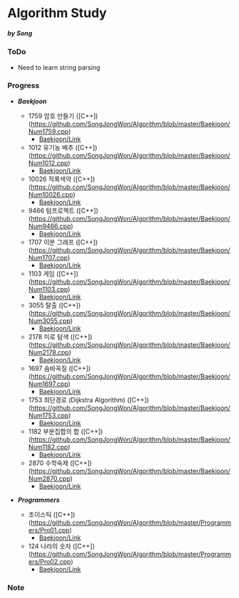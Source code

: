 Algorithm Study
=============
##### by Song

### ToDo
- Need to learn string parsing

### Progress
  - ***Baekjoon***
    - 1759 암호 만들기 ([C++])(https://github.com/SongJongWon/Algorithm/blob/master/Baekjoon/Num1759.cpp)
      - [Baekjoon/Link](https://www.acmicpc.net/problem/1759)
    - 1012 유기농 배추 ([C++])(https://github.com/SongJongWon/Algorithm/blob/master/Baekjoon/Num1012.cpp)
      - [Baekjoon/Link](https://www.acmicpc.net/problem/1012)
    - 10026 적록색약 ([C++])(https://github.com/SongJongWon/Algorithm/blob/master/Baekjoon/Num10026.cpp)
      - [Baekjoon/Link](https://www.acmicpc.net/problem/10026)
    - 9466 텀프로젝트 ([C++])(https://github.com/SongJongWon/Algorithm/blob/master/Baekjoon/Num9466.cpp)
      - [Baekjoon/Link](https://www.acmicpc.net/problem/9466)
    - 1707 이분 그래프 ([C++])(https://github.com/SongJongWon/Algorithm/blob/master/Baekjoon/Num1707.cpp)
      - [Baekjoon/Link](https://www.acmicpc.net/problem/1707)
    - 1103 게임 ([C++])(https://github.com/SongJongWon/Algorithm/blob/master/Baekjoon/Num1103.cpp)
      - [Baekjoon/Link](https://www.acmicpc.net/problem/1103)
    - 3055 탈출 ([C++])(https://github.com/SongJongWon/Algorithm/blob/master/Baekjoon/Num3055.cpp)
      - [Baekjoon/Link](https://www.acmicpc.net/problem/3055)
    - 2178 미로 탐색 ([C++])(https://github.com/SongJongWon/Algorithm/blob/master/Baekjoon/Num2178.cpp)
      - [Baekjoon/Link](https://www.acmicpc.net/problem/2178)
    - 1697 숨바꼭질 ([C++])(https://github.com/SongJongWon/Algorithm/blob/master/Baekjoon/Num1697.cpp)
      - [Baekjoon/Link](https://www.acmicpc.net/problem/1697)
    - 1753 최단경로 (Dijkstra Algorithm) ([C++])(https://github.com/SongJongWon/Algorithm/blob/master/Baekjoon/Num1753.cpp)
      - [Baekjoon/Link](https://www.acmicpc.net/problem/1753)
    - 1182 부분집합의 합 ([C++])(https://github.com/SongJongWon/Algorithm/blob/master/Baekjoon/Num1182.cpp)
      - [Baekjoon/Link](https://www.acmicpc.net/problem/1182)
    - 2870 수학숙제 ([C++])(https://github.com/SongJongWon/Algorithm/blob/master/Baekjoon/Num2870.cpp)
      - [Baekjoon/Link](https://www.acmicpc.net/problem/2870)

  - ***Programmers***
    - 조이스틱 ([C++])(https://github.com/SongJongWon/Algorithm/blob/master/Programmers/Pro01.cpp)
      - [Baekjoon/Link](https://programmers.co.kr/learn/courses/30/lessons/42860)
    - 124 나라의 숫자 ([C++])(https://github.com/SongJongWon/Algorithm/blob/master/Programmers/Pro02.cpp)
      - [Baekjoon/Link](https://programmers.co.kr/learn/courses/30/lessons/12899)
      
### Note
